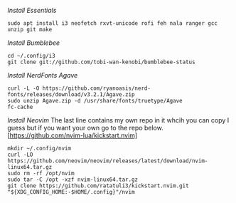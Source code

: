 *Install Essentials*
```
sudo apt install i3 neofetch rxvt-unicode rofi feh nala ranger gcc unzip git make
```

*Install Bumblebee*
```
cd ~/.config/i3
git clone git://github.com/tobi-wan-kenobi/bumblebee-status
```

*Install NerdFonts Agave*
```
curl -L -O https://github.com/ryanoasis/nerd-fonts/releases/download/v3.2.1/Agave.zip
sudo unzip Agave.zip -d /usr/share/fonts/truetype/Agave
fc-cache
```

*Install Neovim*
The last line contains my own repo in it whcih you can copy I guess but if you want your own go to the repo below. 
[https://github.com/nvim-lua/kickstart.nvim]
```
mkdir ~/.config/nvim
curl -LO https://github.com/neovim/neovim/releases/latest/download/nvim-linux64.tar.gz
sudo rm -rf /opt/nvim
sudo tar -C /opt -xzf nvim-linux64.tar.gz
git clone https://github.com/ratatuli3/kickstart.nvim.git "${XDG_CONFIG_HOME:-$HOME/.config}"/nvim
```
